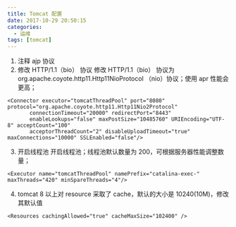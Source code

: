 ```yaml
---
title: Tomcat 配置
date: 2017-10-29 20:50:15
categories:
  - 运维
tags: [tomcat]
---
```


1. 注释 ajp 协议
2. 修改 HTTP/1.1（bio） 协议
修改 HTTP/1.1（bio） 协议为 org.apache.coyote.http11.Http11NioProtocol （nio）协议；使用 apr 性能会更高；
```
<Connector executor="tomcatThreadPool" port="8080" protocol="org.apache.coyote.http11.Http11Nio2Protocol"
       connectionTimeout="20000" redirectPort="8443"
       enableLookups="false" maxPostSize="10485760" URIEncoding="UTF-8" acceptCount="100"
       acceptorThreadCount="2" disableUploadTimeout="true" maxConnections="10000" SSLEnabled="false"/>
```
3. 开启线程池
开启线程池；线程池默认数量为 200，可根据服务器性能调整数量；
```
<Executor name="tomcatThreadPool" namePrefix="catalina-exec-"  maxThreads="420" minSpareThreads="4"/>
```
4. tomcat 8 以上对 resource 采取了 cache，默认的大小是 10240(10M)，修改其默认值
```
<Resources cachingAllowed="true" cacheMaxSize="102400" />
```
